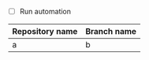 - [ ] Run automation

Repository name | Branch name
--------------- | ------------
a               |     b
